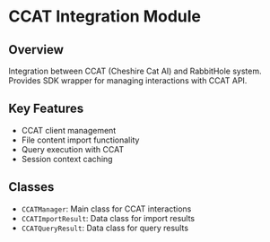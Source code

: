 # CCAT Integration Module

## Overview
Integration between CCAT (Cheshire Cat AI) and RabbitHole system. Provides SDK wrapper for managing interactions with CCAT API.

## Key Features
- CCAT client management
- File content import functionality
- Query execution with CCAT
- Session context caching

## Classes
- `CCATManager`: Main class for CCAT interactions
- `CCATImportResult`: Data class for import results
- `CCATQueryResult`: Data class for query results